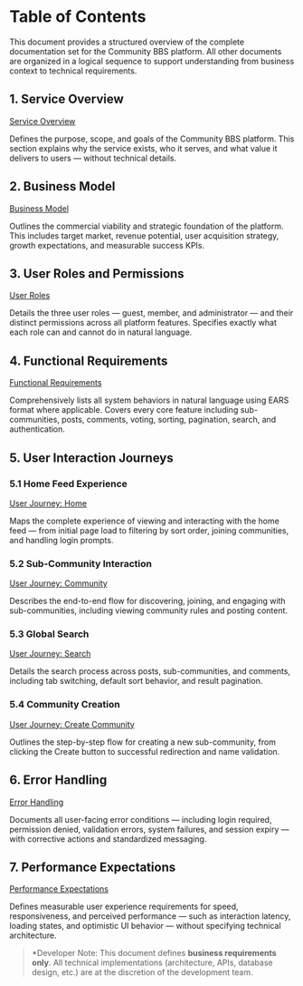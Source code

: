 # Table of Contents

This document provides a structured overview of the complete documentation set for the Community BBS platform. All other documents are organized in a logical sequence to support understanding from business context to technical requirements.

## 1. Service Overview

[Service Overview](./01-service-overview.md)

Defines the purpose, scope, and goals of the Community BBS platform. This section explains why the service exists, who it serves, and what value it delivers to users — without technical details.

## 2. Business Model

[Business Model](./02-business-model.md)

Outlines the commercial viability and strategic foundation of the platform. This includes target market, revenue potential, user acquisition strategy, growth expectations, and measurable success KPIs.

## 3. User Roles and Permissions

[User Roles](./03-user-roles.md)

Details the three user roles — guest, member, and administrator — and their distinct permissions across all platform features. Specifies exactly what each role can and cannot do in natural language.

## 4. Functional Requirements

[Functional Requirements](./04-functional-requirements.md)

Comprehensively lists all system behaviors in natural language using EARS format where applicable. Covers every core feature including sub-communities, posts, comments, voting, sorting, pagination, search, and authentication.

## 5. User Interaction Journeys

### 5.1 Home Feed Experience

[User Journey: Home](./05-user-journey-home.md)

Maps the complete experience of viewing and interacting with the home feed — from initial page load to filtering by sort order, joining communities, and handling login prompts.

### 5.2 Sub-Community Interaction

[User Journey: Community](./06-user-journey-community.md)

Describes the end-to-end flow for discovering, joining, and engaging with sub-communities, including viewing community rules and posting content.

### 5.3 Global Search

[User Journey: Search](./07-user-journey-search.md)

Details the search process across posts, sub-communities, and comments, including tab switching, default sort behavior, and result pagination.

### 5.4 Community Creation

[User Journey: Create Community](./08-user-journey-create.md)

Outlines the step-by-step flow for creating a new sub-community, from clicking the Create button to successful redirection and name validation.

## 6. Error Handling

[Error Handling](./09-error-handling.md)

Documents all user-facing error conditions — including login required, permission denied, validation errors, system failures, and session expiry — with corrective actions and standardized messaging.

## 7. Performance Expectations

[Performance Expectations](./10-performance-expectations.md)

Defines measurable user experience requirements for speed, responsiveness, and perceived performance — such as interaction latency, loading states, and optimistic UI behavior — without specifying technical architecture.

> *Developer Note: This document defines **business requirements only**. All technical implementations (architecture, APIs, database design, etc.) are at the discretion of the development team.
